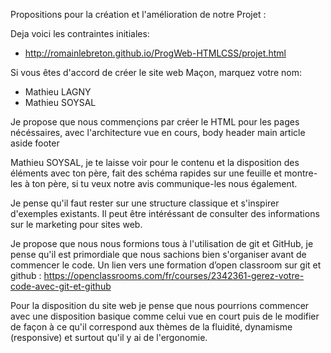Propositions pour la création et l'amélioration de notre Projet :

Deja voici les contraintes initiales:
- http://romainlebreton.github.io/ProgWeb-HTMLCSS/projet.html

Si vous êtes d'accord de créer le site web Maçon, marquez votre nom:
- Mathieu LAGNY
- Mathieu SOYSAL

Je propose que nous commençions par créer le HTML pour les pages nécéssaires, avec l'architecture vue en cours,
body
  header
  main
    article
    aside
  footer

Mathieu SOYSAL, je te laisse voir pour le contenu et la disposition des éléments avec ton père, fait des schéma rapides sur une feuille et montre-les à ton père, si tu veux notre avis communique-les nous également.

Je pense qu'il faut rester sur une structure classique et s'inspirer d'exemples existants. Il peut être intéréssant de consulter des informations sur le marketing pour sites web.

Je propose que nous nous formions tous à l'utilisation de git et GitHub, je pense qu'il est primordiale que nous sachions bien s'organiser avant de commencer le code.
Un lien vers une formation d’open classroom sur git et github : https://openclassrooms.com/fr/courses/2342361-gerez-votre-code-avec-git-et-github

Pour la disposition du site web je pense que nous pourrions commencer avec une disposition basique comme celui vue en court puis de le modifier de façon à ce qu'il correspond aux thèmes de la fluidité, dynamisme (responsive) et surtout qu'il y ai de l'ergonomie.
